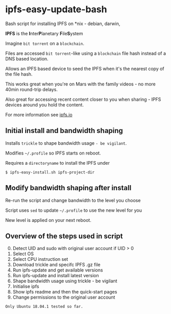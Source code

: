 # ipfs-easy-update-bash
Bash script for installing IPFS on *nix - debian, darwin, 

**IPFS** is the **I**nter**P**lanetary **F**ile**S**ystem

Imagine `bit torrent` on a `blockchain`.

Files are accessed `bit torrent`-like using a `blockchain` file hash instead of a DNS based location.

Allows an IPFS based device to seed the IPFS when it's the nearest copy of the file hash.

This works great when you're on Mars with the family videos - no more 40min round-trip delays.

Also great for accessing recent content closer to you when sharing - IPFS devices around you hold the content. 

For more information see [ipfs.io](https://ipfs.io/)

## Initial install and bandwidth shaping
Installs `trickle` to shape bandwidth usage `- be vigilant`.

Modifies `~/.profile` so IPFS starts on reboot.

Requires a `directoryname` to install the IPFS under

`$ ipfs-easy-install.sh ipfs-project-dir`

## Modify bandwidth shaping after install
Re-run the script and change bandwidth to the level you choose

Script uses `sed` to update `~/.profile` to use the new level for you

New level is applied on your next reboot.

## Overview of the steps used in script
0. Detect UID and sudo with original user account if UID > 0
1. Select OS 
2. Select CPU instruction set
3. Download trickle and specifc IPFS .gz file
4. Run ipfs-update and get available versions
5. Run ipfs-update and install latest version
6. Shape bandwidth usage using trickle - be vigilant
7. Initialise ipfs
8. Show ipfs readme and then the quick-start pages
9. Change permissions to the original user account

`Only Ubuntu 18.04.1 tested so far.`

